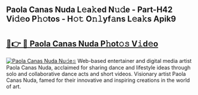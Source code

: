 ## Paola Canas Nuda L𝚎a𝚔ed N𝚞𝚍e - Part-H42 Vi𝚍𝚎o P𝚑𝚘tos - H𝚘𝚝 O𝚗𝚕yf𝚊ns L𝚎a𝚔s Apik9

# <h2><a href="http://kf0zdg1.oniu.top/?m=Paola+Canas+Nuda">🔗👉 🔴 Paola Canas Nuda P𝚑ot𝚘𝚜 V𝚒d𝚎o</a></h2>

[![Paola Canas Nuda Nu𝚍e𝚜](https://i.imgur.com/0qMVB7G.gif)](http://kf0zdg1.oniu.top/?m=Paola+Canas+Nuda)
Web-based entertainer and digital media artist Paola Canas Nuda, acclaimed for sharing dance and lifestyle ideas through solo and collaborative dance acts and short videos. Visionary artist Paola Canas Nuda, famed for their innovative and inspiring creations in the world of art.  
